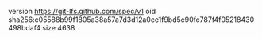 version https://git-lfs.github.com/spec/v1
oid sha256:c05588b99f1805a38a57a7d3d12a0ce1f9bd5c90fc787f4f05218430498bdaf4
size 4638
